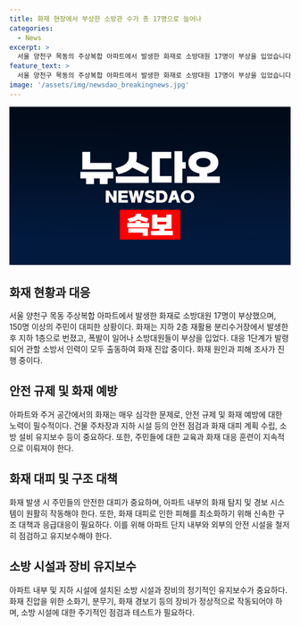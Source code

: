 ```yaml
---
title: 화재 현장에서 부상한 소방관 수가 총 17명으로 늘어나
categories:
  - News
excerpt: >
  서울 양천구 목동의 주상복합 아파트에서 발생한 화재로 소방대원 17명이 부상을 입었습니다. 화재는 지하 2층에서 발생해 지하 1층으로 번졌으며, 폭발로 소방관들이 부상을 입었습니다. 150명의 주민들이 대피하고, 소방당국은 화재를 진압 중이며 화재 원인과 재산 피해를 조사 중입니다.
feature_text: >
  서울 양천구 목동의 주상복합 아파트에서 발생한 화재로 소방대원 17명이 부상을 입었습니다. 화재는 지하 2층에서 발생해 지하 1층으로 번졌으며, 폭발로 소방관들이 부상을 입었습니다. 150명의 주민들이 대피하고, 소방당국은 화재를 진압 중이며 화재 원인과 재산 피해를 조사 중입니다.
image: '/assets/img/newsdao_breakingnews.jpg'
---
```


<p><img src="/assets/img/newsdao_breakingnews.jpg" alt="implanttips 속보" /></p>

<h2 data-ke-size="size26">화재 현황과 대응</h2>

<p data-ke-size="size16">서울 양천구 목동 주상복합 아파트에서 발생한 화재로 소방대원 17명이 부상했으며, 150명 이상의 주민이 대피한 상황이다. 화재는 지하 2층 재활용 분리수거장에서 발생한 후 지하 1층으로 번졌고, 폭발이 일어나 소방대원들이 부상을 입었다. 대응 1단계가 발령되어 관할 소방서 인력이 모두 출동하여 화재 진압 중이다. 화재 원인과 피해 조사가 진행 중이다.</p>

<h2 data-ke-size="size26">안전 규제 및 화재 예방</h2>

<p data-ke-size="size16">아파트와 주거 공간에서의 화재는 매우 심각한 문제로, 안전 규제 및 화재 예방에 대한 노력이 필수적이다. 건물 주차장과 지하 시설 등의 안전 점검과 화재 대피 계획 수립, 소방 설비 유지보수 등이 중요하다. 또한, 주민들에 대한 교육과 화재 대응 훈련이 지속적으로 이뤄져야 한다.</p>

<h2 data-ke-size="size26">화재 대피 및 구조 대책</h2>

<p data-ke-size="size16">화재 발생 시 주민들의 안전한 대피가 중요하며, 아파트 내부의 화재 탐지 및 경보 시스템이 원활히 작동해야 한다. 또한, 화재 대피로 인한 피해를 최소화하기 위해 신속한 구조 대책과 응급대응이 필요하다. 이를 위해 아파트 단지 내부와 외부의 안전 시설을 철저히 점검하고 유지보수해야 한다.</p>

<h2 data-ke-size="size26">소방 시설과 장비 유지보수</h2>

<p data-ke-size="size16">아파트 내부 및 지하 시설에 설치된 소방 시설과 장비의 정기적인 유지보수가 중요하다. 화재 진압을 위한 소화기, 분무기, 화재 경보기 등의 장비가 정상적으로 작동되어야 하며, 소방 시설에 대한 주기적인 점검과 테스트가 필요하다.</p>


